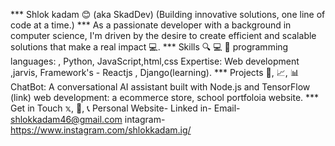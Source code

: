 *** Shlok kadam 😊 (aka SkadDev)
   (Building innovative solutions, one line of code at a time.)
*** As a passionate developer with a background in computer science, I'm driven by the desire to create efficient and scalable solutions that make a real impact 💻.
*** Skills 🔍 💻 💸
   programming languages: , Python, JavaScript,html,css 
   Expertise: Web development ,jarvis, 
   Framework's - Reactjs , Django(learning).
*** Projects 🚀, 📈, 📊
   ChatBot: A conversational AI assistant built with Node.js and TensorFlow (link)
   web development: a ecommerce store, school portfoloia website.
*** Get in Touch 𝕩, 📧, 📞
   Personal Website-
   Linked in-
   Email- shlokkadam46@gmail.com
   intagram- https://www.instagram.com/shlokkadam.ig/
<!---
Shlokmonster/Shlokmonster is a ✨ special ✨ repository because its `README.md` (this file) appears on your GitHub profile.
You can click the Preview link to take a look at your changes.
--->
